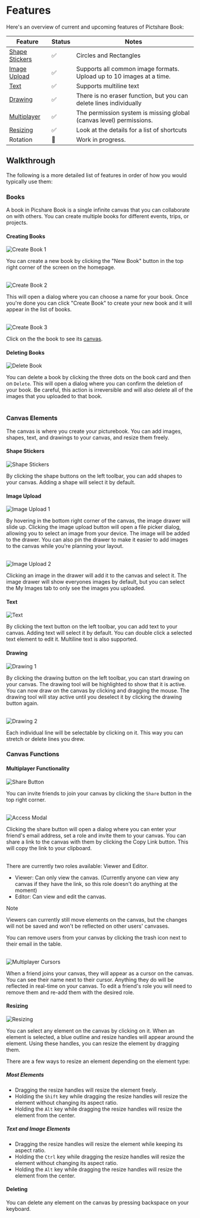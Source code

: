 # Features

Here's an overview of current and upcoming features of Pictshare Book:

| Feature                              | Status  | Notes                                                                 |
|--------------------------------------|---------|-----------------------------------------------------------------------|
| [Shape Stickers](#shape-stickers)    | ✅      | Circles and Rectangles                                               |
| [Image Upload](#image-upload)        | ✅      | Supports all common image formats. Upload up to 10 images at a time. |
| [Text](#text)                        | ✅      | Supports multiline text                                              |
| [Drawing](#drawing)                  | ✅      | There is no eraser function, but you can delete lines individually   |
| [Multiplayer](#multiplayer-features) | ✅      | The permission system is missing global (canvas level) permissions.  |
| [Resizing](#resizing)                | ✅      | Look at the details for a list of shortcuts                          |
| Rotation                             | 🚧      | Work in progress.                                                 |

## Walkthrough

The following is a more detailed list of features in order of how you would typically use them:

### Books

A book in Picshare Book is a single infinite canvas that you can collaborate on with others. You can create multiple books for different events, trips, or projects.

#### Creating Books

![Create Book 1](/assets/create-book-1.png)

You can create a new book by clicking the "New Book" button in the top right corner of the screen on the homepage.
<br/><br/>

![Create Book 2](/assets/create-book-2.png)

This will open a dialog where you can choose a name for your book. Once you're done you can click "Create Book" to create your new book and it will appear in the list of books.
<br/><br/>

![Create Book 3](/assets/create-book-3.png)

Click on the the book to see its [canvas](#canvas-elements).

#### Deleting Books

![Delete Book](/assets/delete-book.png)

You can delete a book by clicking the three dots on the book card and then on `Delete`.
This will open a dialog where you can confirm the deletion of your book. Be careful, this action is irreversible and will also delete all of the images that you uploaded to that book.
<br/><br/>

### Canvas Elements

The canvas is where you create your picturebook. You can add images, shapes, text, and drawings to your canvas, and resize them freely.

#### Shape Stickers

![Shape Stickers](/assets/add-shapes.png)

By clicking the shape buttons on the left toolbar, you can add shapes to your canvas. Adding a shape will select it by default.

#### Image Upload

![Image Upload 1](/assets/image-upload-1.png)

By hovering in the bottom right corner of the canvas, the image drawer will slide up.
Clicking the image upload button will open a file picker dialog, allowing you to select an image from your device.
The image will be added to the drawer. You can also pin the drawer to make it easier to add images to the canvas while you're planning your layout.
<br/><br/>

![Image Upload 2](/assets/image-upload-2.png)

Clicking an image in the drawer will add it to the canvas and select it. The image drawer will show everyones images by default, but you can select the My Images tab to only see the images you uploaded.

#### Text

![Text](/assets/text.png)

By clicking the text button on the left toolbar, you can add text to your canvas. Adding text will select it by default.
You can double click a selected text element to edit it. Multiline text is also supported.

#### Drawing

![Drawing 1](/assets/drawing-1.png)

By clicking the drawing button on the left toolbar, you can start drawing on your canvas. The drawing tool will be highlighted to show that it is active.
You can now draw on the canvas by clicking and dragging the mouse. The drawing tool will stay active until you deselect it by clicking the drawing button again.
<br/><br/>

![Drawing 2](/assets/drawing-2.png)

Each individual line will be selectable by clicking on it. This way you can stretch or delete lines you drew.

### Canvas Functions

#### Multiplayer Functionality

![Share Button](/assets/share-button.png)

You can invite friends to join your canvas by clicking the `Share` button in the top right corner.
<br/><br/>

![Access Modal](/assets/access-modal.png)

Clicking the share button will open a dialog where you can enter your friend's email address, set a role and invite them to your canvas.
You can share a link to the canvas with them by clicking the Copy Link button. This will copy the link to your clipboard.
<br/><br/>

There are currently two roles available: Viewer and Editor.
- Viewer: Can only view the canvas. (Currently anyone can view any canvas if they have the link, so this role doesn't do anything at the moment)
- Editor: Can view and edit the canvas.

> [!NOTE]
> Viewers can currently still move elements on the canvas, but the changes will not be saved and won't be reflected on other users' canvases.

You can remove users from your canvas by clicking the trash icon next to their email in the table.
<br/><br/>

![Multiplayer Cursors](/assets/multiplayer-cursors.png)

When a friend joins your canvas, they will appear as a cursor on the canvas. You can see their name next to their cursor. Anything they do will be reflected in real-time on your canvas.
To edit a friend's role you will need to remove them and re-add them with the desired role.

#### Resizing

![Resizing](/assets/resizing.png)

You can select any element on the canvas by clicking on it. When an element is selected, a blue outline and resize handles will appear around the element.
Using these handles, you can resize the element by dragging them.

There are a few ways to resize an element depending on the element type:

##### Most Elements

- Dragging the resize handles will resize the element freely.
- Holding the `Shift` key while dragging the resize handles will resize the element without changing its aspect ratio.
- Holding the `Alt` key while dragging the resize handles will resize the element from the center.

##### Text and Image Elements

- Dragging the resize handles will resize the element while keeping its aspect ratio.
- Holding the `Ctrl` key while dragging the resize handles will resize the element without changing its aspect ratio.
- Holding the `Alt` key while dragging the resize handles will resize the element from the center.

#### Deleting

You can delete any element on the canvas by pressing backspace on your keyboard.
